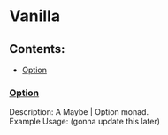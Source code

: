 # Vanilla

## Contents:

- [Option](#Option)

### [Option](Option.ts)

Description: A Maybe | Option monad.  
Example Usage: (gonna update this later)

